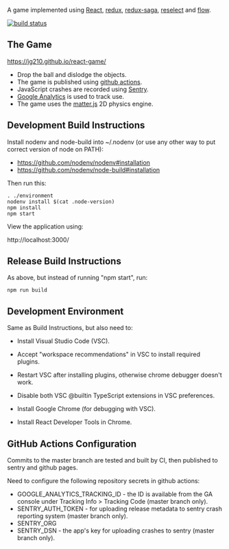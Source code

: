 A game implemented using [React](https://reactjs.org/), [redux](https://redux.js.org/), [redux-saga](https://redux-saga.js.org/), [reselect](https://github.com/reduxjs/reselect) and [flow](https://flow.org/).

[![build status](https://github.com/jg210/react-game/actions/workflows/checks.yml/badge.svg)](https://github.com/jg210/react-game/actions/workflows/checks.yml)

## The Game

https://jg210.github.io/react-game/

* Drop the ball and dislodge the objects.
* The game is published using [github actions](https://github.com/jg210/react-game/actions/workflows/checks.yml).
* JavaScript crashes are recorded using [Sentry](https://sentry.io).
* [Google Analytics](https://analytics.google.com/analytics/web/) is used to track use.
* The game uses the [matter.js](http://brm.io/matter-js/) 2D physics engine.

## Development Build Instructions

Install nodenv and node-build into ~/.nodenv (or use any other way to put correct
version of node on PATH):

* https://github.com/nodenv/nodenv#installation
* https://github.com/nodenv/node-build#installation

Then run this:

```
. ./environment
nodenv install $(cat .node-version)
npm install
npm start
```

View the application using:

http://localhost:3000/

## Release Build Instructions

As above, but instead of running "npm start", run:

```
npm run build
```

## Development Environment

Same as Build Instructions, but also need to:

* Install Visual Studio Code (VSC).

* Accept "workspace recommendations" in VSC to install required plugins.

* Restart VSC after installing plugins, otherwise chrome debugger doesn't work.

* Disable both VSC @builtin TypeScript extensions in VSC preferences.

* Install Google Chrome (for debugging with VSC).

* Install React Developer Tools in Chrome.

## GitHub Actions Configuration

Commits to the master branch are tested and built by CI, then published to sentry and github pages.

Need to configure the following repository secrets in github actions:

* GOOGLE_ANALYTICS_TRACKING_ID - the ID is available from the GA console under Tracking Info > Tracking Code (master branch only).
* SENTRY_AUTH_TOKEN - for uploading release metadata to sentry crash reporting system (master branch only).
* SENTRY_ORG
* SENTRY_DSN - the app's key for uploading crashes to sentry (master branch only).